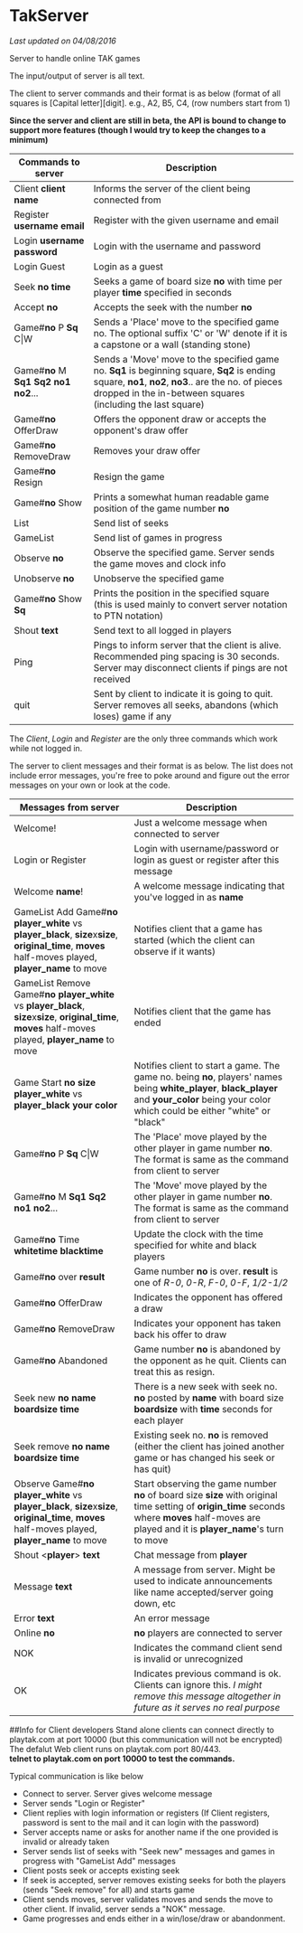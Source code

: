 # TakServer

*Last updated on 04/08/2016*

Server to handle online TAK games

The input/output of server is all text.

The client to server commands and their format is as below
(format of all squares is [Capital letter][digit]. e.g., A2, B5, C4, (row numbers start from 1)

**Since the server and client are still in beta, the API is bound to change to support more features (though I would try to keep the changes to a minimum)**

|Commands to server|Description|
|-----------------|-----------|
|Client **client name**      |Informs the server of the client being connected from|
|Register **username email** |Register with the given username and email|
|Login **username password** |Login with the username and password|
|Login Guest |Login as a guest|
|Seek **no** **time** |Seeks a game of board size **no** with time per player **time** specified in seconds|
|Accept **no** |Accepts the seek with the number **no**|
|Game#**no** P **Sq** C\|W |Sends a 'Place' move to the specified game no. The optional suffix 'C' or 'W' denote if it is a capstone or a wall (standing stone)|
|Game#**no** M **Sq1** **Sq2** **no1** **no2**...|Sends a 'Move' move to the specified game no. **Sq1** is beginning square, **Sq2** is ending square, **no1**, **no2**, **no3**.. are the no. of pieces dropped in the in-between squares (including the last square)|
|Game#**no** OfferDraw |Offers the opponent draw or accepts the opponent's draw offer|
|Game#**no** RemoveDraw |Removes your draw offer|
|Game#**no** Resign |Resign the game|
|Game#**no** Show |Prints a somewhat human readable game position of the game number **no**|
|List |Send list of seeks|
|GameList |Send list of games in progress|
|Observe **no** |Observe the specified game. Server sends the game moves and clock info|
|Unobserve **no** |Unobserve the specified game|
|Game#**no** Show **Sq** |Prints the position in the specified square (this is used mainly to convert server notation to PTN notation)|
|Shout **text** |Send text to all logged in players|
|Ping |Pings to inform server that the client is alive. Recommended ping spacing is 30 seconds. Server may disconnect clients if pings are not received|
|quit |Sent by client to indicate it is going to quit. Server removes all seeks, abandons (which loses) game if any|

The *Client*, *Login* and *Register* are the only three commands which work while not logged in.

The server to client messages and their format is as below.
The list does not include error messages, you're free to poke around and figure out the error messages on your own or look at the code.

|Messages from server|Description|
|--------------------|-----------|
|Welcome! |Just a welcome message when connected to server|
|Login or Register |Login with username/password or login as guest or register after this message|
|Welcome **name**! |A welcome message indicating that you've logged in as **name**|
|GameList Add Game#**no** **player_white** vs **player_black**, **size**x**size**, **original_time**, **moves** half-moves played, **player_name** to move |Notifies client that a game has started (which the client can observe if it wants)|
|GameList Remove Game#**no** **player_white** vs **player_black**, **size**x**size**, **original_time**, **moves** half-moves played, **player_name** to move |Notifies client that the game has ended|
|Game Start **no** **size** **player_white** vs **player_black** **your color** |Notifies client to start a game. The game no. being **no**, players' names being **white_player**, **black_player** and **your_color** being your color which could be either "white" or "black"|
|Game#**no** P **Sq** C\|W|The 'Place' move played by the other player in game number **no**. The format is same as the command from client to server|
|Game#**no** M **Sq1** **Sq2** **no1** **no2**...|The 'Move' move played by the other player in game number **no**. The format is same as the command from client to server|
|Game#**no** Time **whitetime** **blacktime** |Update the clock with the time specified for white and black players|
|Game#**no** over **result**|Game number **no** is over. **result** is one of *R-0*, *0-R*, *F-0*, *0-F*, *1/2-1/2*|
|Game#**no** OfferDraw |Indicates the opponent has offered a draw|
|Game#**no** RemoveDraw |Indicates your opponent has taken back his offer to draw|
|Game#**no** Abandoned|Game number **no** is abandoned by the opponent as he quit. Clients can treat this as resign.|
|Seek new **no** **name** **boardsize** **time** |There is a new seek with seek no. **no** posted by **name** with board size **boardsize** with **time** seconds for each player|
|Seek remove **no** **name** **boardsize** **time** |Existing seek no. **no** is removed (either the client has joined another game or has changed his seek or has quit)|
|Observe Game#**no** **player_white** vs **player_black**, **size**x**size**, **original_time**, **moves** half-moves played, **player_name** to move| Start observing the game number **no** of board size **size** with original time setting of **origin_time** seconds where **moves** half-moves are played and it is **player_name**'s turn to move|
|Shout \<**player**\> **text** |Chat message from **player**|
|Message **text** |A message from server. Might be used to indicate announcements like name accepted/server going down, etc|
|Error **text** |An error message|
|Online **no** |**no** players are connected to server|
|NOK |Indicates the command client send is invalid or unrecognized|
|OK  |Indicates previous command is ok. Clients can ignore this. *I might remove this message altogether in future as it serves no real purpose*|

##Info for Client developers
Stand alone clients can connect directly to playtak.com at port 10000 (but this communication will not be encrypted)
<br>
The defalut Web client runs on playtak.com port 80/443.
<br>
**telnet to playtak.com on port 10000 to test the commands.**

Typical communication is like below
* Connect to server. Server gives welcome message
* Server sends "Login or Register"
* Client replies with login information or registers (If Client registers, password is sent to the mail and it can login with the password)
* Server accepts name or asks for another name if the one provided is invalid or already taken
* Server sends list of seeks with "Seek new" messages and games in progress with "GameList Add" messages
* Client posts seek or accepts existing seek
* If seek is accepted, server removes existing seeks for both the players (sends "Seek remove" for all) and starts game
* Client sends moves, server validates moves and sends the move to other client. If invalid, server sends a "NOK" message.
* Game progresses and ends either in a win/lose/draw or abandonment.
